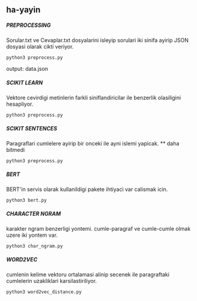 ## ha-yayin

##### PREPROCESSING
Sorular.txt ve Cevaplar.txt dosyalarini isleyip sorulari iki sinifa ayirip JSON dosyasi olarak cikti veriyor.

```
python3 preprocess.py
```

output: data.json

##### SCIKIT LEARN
Vektore cevirdigi metinlerin farkli siniflandiricilar ile  benzerlik olasiligini hesapliyor.

```
python3 preprocess.py
```


##### SCIKIT SENTENCES

Paragraflari cumlelere ayirip bir onceki ile ayni islemi yapicak. ** daha bitmedi

```
python3 preprocess.py
```


##### BERT
BERT'in servis olarak kullanildigi pakete ihtiyaci var calismak icin.

```
python3 bert.py
```

##### CHARACTER NGRAM
karakter ngram benzerligi yontemi. cumle-paragraf ve cumle-cumle olmak uzere iki yontem var.

```
python3 char_ngram.py
```

##### WORD2VEC
cumlenin kelime vektoru ortalamasi alinip secenek ile paragraftaki cumlelerin uzakliklari karsilastiriliyor.

```
python3 word2vec_distance.py
```
